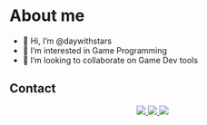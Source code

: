# About me

- 👋 Hi, I’m @daywithstars
- 👀 I’m interested in Game Programming
- 💞️ I’m looking to collaborate on Game Dev tools

## Contact 
<p align="center">
  <a href="https://www.instagram.com/daywithstars/">
    <img src="https://img.shields.io/badge/Instagram-E4405F?style=for-the-badge&logo=instagram&logoColor=white">
  </a>
  <a href="https://www.linkedin.com/in/danrley-awesley-9810531b2">
    <img src="https://img.shields.io/badge/LinkedIn-0077B5?style=for-the-badge&logo=linkedin&logoColor=white">
  </a>
  <a href="https://www.youtube.com/channel/UCkBKfq3QzleueGrjjcRiPMw">
    <img src="https://img.shields.io/youtube/channel/subscribers/UCkBKfq3QzleueGrjjcRiPMw?style=social">
  </a>
</p>



